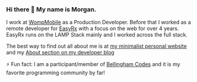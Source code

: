 ### Hi there 👋 My name is Morgan.

I work at [WompMobile](wompmobile.com) as a Production Developer. Before that I worked as a remote developer for [EasyRx](https://easyrxcloud.com) with a focus on the web for over 4 years. EasyRx runs on the LAMP Stack mainly and I worked across the full stack. 
 
The best way to find out all about me is at [my minimalist personal website](https://morganwebdev.com) and my [About section on my developer blog](https://www.morganwebdev.org/about/) 

⚡ Fun fact: I am a participant/member of [Bellingham Codes](https://bellingham.codes) and it is my favorite programming community by far!
